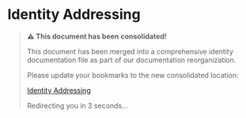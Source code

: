 <!--
Copyright (c) 2025 Eric C. Mumford (@heymumford)

This software was developed with analytical assistance from AI tools 
including Claude 3.7 Sonnet, Claude Code, and Google Gemini Deep Research,
which were used as paid services. All intellectual property rights 
remain exclusively with the copyright holder listed above.

Licensed under the Mozilla Public License 2.0
-->


# Identity Addressing

> **⚠️ This document has been consolidated!**
>
> This document has been merged into a comprehensive identity documentation file as part of our documentation reorganization.
>
> Please update your bookmarks to the new consolidated location:
>
> [Identity Addressing](../concepts/identity-addressing.md)
>
> Redirecting you in 3 seconds...
